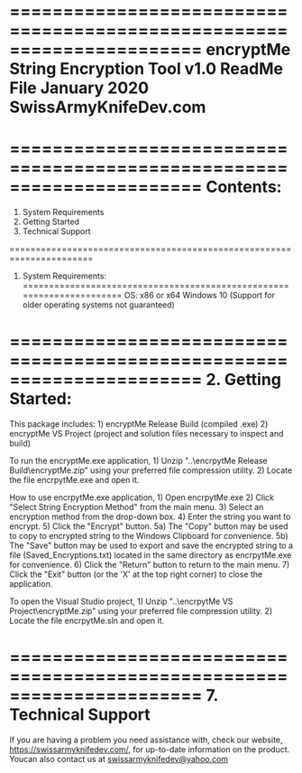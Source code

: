 ======================================================================
encryptMe String Encryption Tool v1.0
ReadMe File
January 2020
SwissArmyKnifeDev.com
======================================================================

======================================================================
Contents:
======================================================================
1. System Requirements
2. Getting Started
3. Technical Support

======================================================================
1. System Requirements:
======================================================================
OS: x86 or x64 Windows 10 
(Support for older operating systems not guaranteed)

======================================================================
2. Getting Started:
======================================================================
This package includes:
	1) encryptMe Release Build (compiled .exe)
	2) encryptMe VS Project (project and solution files 
	necessary to inspect and build)

To run the encryptMe.exe application, 
	1) Unzip "..\encrpytMe Release Build\encryptMe.zip" 
	using your preferred file 
	compression utility.
	2) Locate the file encrpytMe.exe and open it.

How to use encrpytMe.exe application,
	1) Open encrpytMe.exe
	2) Click "Select String Encryption Method" from 
	the main menu.
	3) Select an encryption method from the drop-down box.
	4) Enter the string you want to encrypt.
	5) Click the "Encrypt" button.
		5a) The "Copy" button may be used to copy 
		to encrypted string to the 
		Windows Clipboard for convenience.
		5b) The "Save" button may be used to export 
		and save the encrypted 
		string to a file (Saved_Encryptions.txt) 
		located in the same directory as 
		encrpytMe.exe for convenience.
	6) Click the "Return" button to return to the 
	main menu.
	7) Click the "Exit" button (or the 'X' at the top 
	right corner) to close the application.

To open the Visual Studio project,
	1) Unzip "..\encrpytMe VS Project\encryptMe.zip" using 
	your preferred file 
	compression utility.
	2) Locate the file encrpytMe.sln and open it.

======================================================================
7. Technical Support
======================================================================
If you are having a problem you need assistance with, check 
our website, https://swissarmyknifedev.com/, for up-to-date 
information on the product.  
Youcan also contact us at swissarmyknifedev@yahoo.com
